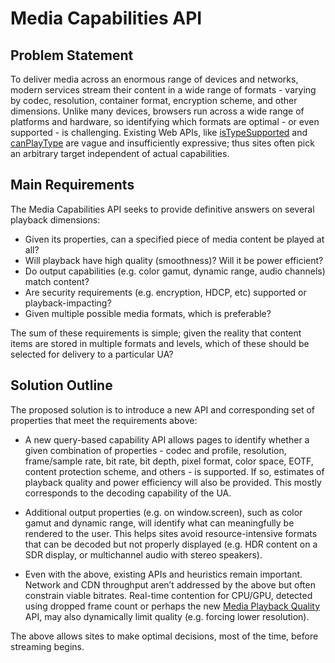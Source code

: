 # Media Capabilities API

## Problem Statement

To deliver media across an enormous range of devices and networks, modern services stream their content in a wide range of formats - varying by codec, resolution, container format, encryption scheme, and other dimensions.  Unlike many devices, browsers run across a wide range of platforms and hardware, so identifying which formats are optimal - or even supported - is challenging.  Existing Web APIs, like [isTypeSupported](https://www.w3.org/TR/media-source/#dom-mediasource-istypesupported) and [canPlayType](https://www.w3.org/TR/html5/embedded-content-0.html#dom-navigator-canplaytype) are vague and insufficiently expressive; thus sites often pick an arbitrary target independent of actual capabilities.

## Main Requirements

The Media Capabilities API seeks to provide definitive answers on several playback dimensions:

*   Given its properties, can a specified piece of media content be played at all?
*   Will playback have high quality (smoothness)?  Will it be power efficient?
*   Do output capabilities (e.g. color gamut, dynamic range, audio channels) match content?
*   Are security requirements (e.g. encryption, HDCP, etc) supported or playback-impacting?
*   Given multiple possible media formats, which is preferable?

The sum of these requirements is simple; given the reality that content items are stored in multiple formats and levels, which of these should be selected for delivery to a particular UA?

## Solution Outline

The proposed solution is to introduce a new API and corresponding set of properties that meet the requirements above:

*   A new query-based capability API allows pages to identify whether a given combination of properties - codec and profile, resolution, frame/sample rate, bit rate, bit depth, pixel format, color space, EOTF, content protection scheme, and others - is supported.  If so, estimates of playback quality and power efficiency will also be provided.  This mostly corresponds to the decoding capability of the UA.

*   Additional output properties (e.g. on window.screen), such as color gamut and dynamic range, will identify what can meaningfully be rendered to the user.  This helps sites avoid resource-intensive formats that can be decoded but not properly displayed (e.g. HDR content on a SDR display, or multichannel audio with stereo speakers).

*   Even with the above, existing APIs and heuristics remain important.  Network and CDN throughput aren’t addressed by the above but often constrain viable bitrates.  Real-time contention for CPU/GPU, detected using dropped frame count or perhaps the new [Media Playback Quality](https://wicg.github.io/media-playback-quality/) API, may also dynamically limit quality (e.g. forcing lower resolution).

The above allows sites to make optimal decisions, most of the time, before streaming begins.
